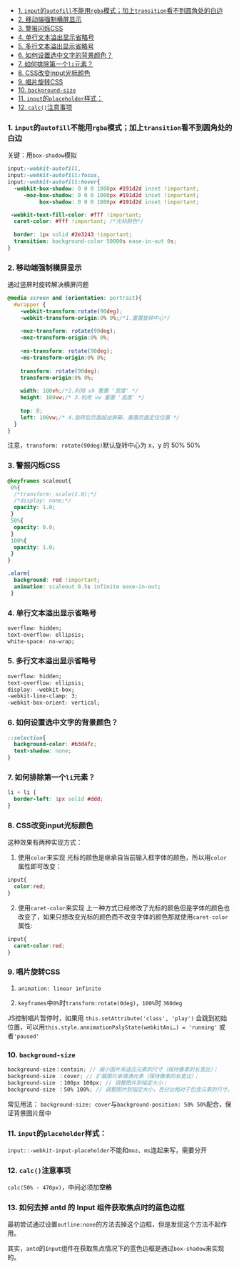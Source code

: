 - [1. `input`的`autofill`不能用`rgba`模式；加上`transition`看不到圆角处的白边](#1-input的autofill不能用rgba模式加上transition看不到圆角处的白边)
- [2. 移动端强制横屏显示](#2-移动端强制横屏显示)
- [3. 警报闪烁CSS](#3-警报闪烁css)
- [4. 单行文本溢出显示省略号](#4-单行文本溢出显示省略号)
- [5. 多行文本溢出显示省略号](#5-多行文本溢出显示省略号)
- [6. 如何设置选中文字的背景颜色？](#6-如何设置选中文字的背景颜色)
- [7. 如何排除第一个`li`元素？](#7-如何排除第一个li元素)
- [8. CSS改变input光标颜色](#8-css改变input光标颜色)
- [9. 唱片旋转CSS](#9-唱片旋转css)
- [10. `background-size`](#10-background-size)
- [11. `input`的`placeholder`样式：](#11-input的placeholder样式)
- [12. `calc()`注意事项](#12-calc注意事项)

### 1. `input`的`autofill`不能用`rgba`模式；加上`transition`看不到圆角处的白边

关键：用`box-shadow`模拟

```css
input:-webkit-autofill,
input:-webkit-autofill:focus,
input:-webkit-autofill:hover{
  -webkit-box-shadow: 0 0 0 1000px #191d2d inset !important;
     -moz-box-shadow: 0 0 0 1000px #191d2d inset !important;
          box-shadow: 0 0 0 1000px #191d2d inset !important;

 -webkit-text-fill-color: #fff !important;
  caret-color: #fff !important; /*光标颜色*/
  
  border: 1px solid #2e3243 !important;
  transition: background-color 50000s ease-in-out 0s;
}
```


### 2. 移动端强制横屏显示

通过竖屏时旋转解决横屏问题

```css
@media screen and (orientation: portrait){
  #wrapper {
    -webkit-transform:rotate(90deg);
    -webkit-transform-origin:0% 0%;/*1.重置旋转中心*/
    
    -moz-transform: rotate(90deg);
    -moz-transform-origin:0% 0%;
      
    -ms-transform: rotate(90deg);
    -ms-transform-origin:0% 0%;
    
    transform: rotate(90deg);
    transform-origin:0% 0%;
    
    width: 100vh;/*2.利用 vh 重置 '宽度' */
    height: 100vw;/* 3.利用 vw 重置 '高度' */
    
    top: 0;
    left: 100vw;/* 4.旋转后页面超出屏幕，重置页面定位位置 */
  }
}
```

注意，`transform: rotate(90deg)`默认旋转中心为 x，y 的 50% 50%



### 3. 警报闪烁CSS

```css
@keyframes scaleout{
 0%{
  /*transform: scale(1.0);*/
  /*display: none;*/
  opacity: 1.0;
 }
 50%{
  opacity: 0.0;
 }
 100%{
  opacity: 1.0;
 }
}

.alarm{
  background: red !important;
  animation: scaleout 0.5s infinite ease-in-out;
 }
```




 

### 4. 单行文本溢出显示省略号

```css
overflow: hidden;
text-overflow: ellipsis;
white-space: no-wrap;
```

### 5. 多行文本溢出显示省略号

```css
overflow: hidden;
text-overflow: ellipsis;
display: -webkit-box;
-webkit-line-clamp: 3;
-webkit-box-orient: vertical;
```
### 6. 如何设置选中文字的背景颜色？

```css
::selection{
  background-color: #b3d4fc;
  text-shadow: none;
}
```

### 7. 如何排除第一个`li`元素？
```css
li + li {  
  border-left: 1px solid #ddd; 
}
```


### 8. CSS改变input光标颜色

这种效果有两种实现方式：
1. 使用`color`来实现
光标的颜色是继承自当前输入框字体的颜色，所以用`color`属性即可改变：
```css
input{
  color:red;
}
```
2. 使用`caret-color`来实现
上一种方式已经修改了光标的颜色但是字体的颜色也改变了，如果只想改变光标的颜色而不改变字体的颜色那就使用`caret-color`属性:
```css
input{
  caret-color:red;
}
```

### 9. 唱片旋转CSS
1. `animation: linear infinite`

2. `keyframes`中`0%`时`transform:rotate(0deg)`，`100%`时 `360deg`

JS控制唱片暂停时，如果用 `this.setAttribute('class', 'play')` 会跳到初始位置，可以用`this.style.annimationPalyState(webkitAni…) = 'running'` 或者`'paused'`


### 10. `background-size`
```scss
background-size：contain; // 缩小图片来适应元素的尺寸（保持像素的长宽比）；
background-size ：cover; // 扩展图片来填满元素（保持像素的长宽比）；
background-size ：100px 100px; // 调整图片到指定大小；
background-size ：50% 100%; // 调整图片到指定大小，百分比相对于包含元素的尺寸。
```



常见用法：
`background-size: cover`与`background-position: 50% 50%`配合，保证背景图片居中

### 11. `input`的`placeholder`样式：

`input::-webkit-input-placeholder`不能和`moz`、`ms`连起来写，需要分开

### 12. `calc()`注意事项

`calc(50% - 470px)`，中间必须加**空格**

### 13. 如何去掉 antd 的 Input 组件获取焦点时的蓝色边框

最初尝试通过设置`outline:none`的方法去掉这个边框，但是发现这个方法不起作用。

其实，`antd`的`Input`组件在获取焦点情况下的蓝色边框是通过`box-shadow`来实现的。

